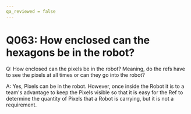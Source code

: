 ```yaml
---
qa_reviewed = false
---
```


# Q063: How enclosed can the hexagons be in the robot?

Q: How enclosed can the pixels be in the robot? Meaning, do the refs have to see the pixels at all times or can they go into the robot?

A: Yes, Pixels can be in the robot.  However, once inside the Robot it is to a team's advantage to keep the Pixels visible so that it is easy for the Ref to determine the quantity of Pixels that a Robot is carrying, but it is not a requirement.